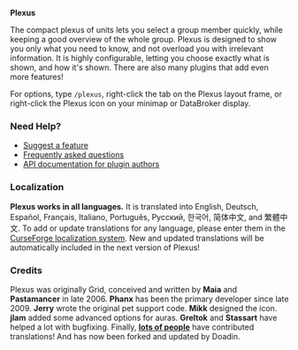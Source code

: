 **Plexus**

The compact plexus of units lets you select a group member quickly, while keeping a good overview of the whole group. Plexus is designed to show you only what you need to know, and not overload you with irrelevant information. It is highly configurable, letting you choose exactly what is shown, and how it's shown. There are also many plugins that add even more features!

For options, type `/plexus`, right-click the tab on the Plexus layout frame, or right-click the Plexus icon on your minimap or DataBroker display.


### Need Help?

- [Suggest a feature](https://google.com)
- [Frequently asked questions](https://github.com/Doadin/Plexus/wiki/FAQ)
- [API documentation for plugin authors](https://github.com/Doadin/Plexus/wiki)


### Localization

**Plexus works in all languages.** It is translated into English, Deutsch, Español, Français, Italiano, Português, Русский, 한국어, 简体中文, and 繁體中文. To add or update translations for any language, please enter them in the [CurseForge localization system](https://wow.curseforge.com/addons/plexus/localization/). New and updated translations will be automatically included in the next version of Plexus!


### Credits

Plexus was originally Grid, conceived and written by **Maia** and **Pastamancer** in late 2006. **Phanx** has been the primary developer since late 2009. **Jerry** wrote the original pet support code. **Mikk** designed the icon. **jlam** added some advanced options for auras. **Greltok** and **Stassart** have helped a lot with bugfixing. Finally, **[lots of people](https://wow.curseforge.com/addons/plexus/localization/translators/)** have contributed translations! And has now been forked and updated by Doadin.
